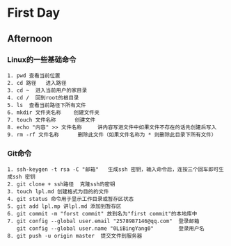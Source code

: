 # First Day
## Afternoon
### Linux的一些基础命令
	1. pwd 查看当前位置
	2. cd 路径   进入路径
	3. cd ~  进入当前用户的家目录
	4. cd /  回到root的根目录
	5. ls  查看当前路径下所有文件
	6. mkdir 文件夹名称    创建文件夹
	7. touch 文件名称      创建文件
	8. echo "内容" >> 文件名称     讲内容写进文件中如果文件不存在的话先创建后写入
	9. rm -rf 文件名称      删除此文件（如果文件名称为 * 则删除此目录下所有文件）

### Git命令
	1. ssh-keygen -t rsa -C "邮箱"   生成ssh 密钥，输入命令后，连按三个回车即可生成ssh 密钥  
	2. git clone + ssh路径  克隆ssh的密钥
	3. touch lpl.md 创建格式为目的的文件
	4. git status 命令用于显示工作目录或暂存区状态
	5. git add lpl.mp 讲lpl.md 添加到暂存区
	6. git commit -m "forst commit" 放到名为"first commit"的本地库中
	7. git config --global user.email "2578987146@qq.com"  登录邮箱
	   git config --global user.name "0LiBingYang0"		   登录用户名
	8. git push -u origin master  提交文件到服务器
